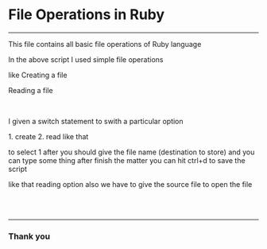 <h1> File Operations in Ruby </h1>
<hr>
<p> This file contains all basic file operations of Ruby language  </p>

<p> In the above script I used simple file operations </p>
<p> like Creating a file </p>
<p> Reading a file </p>

<br> 
 <p> I given a switch statement to swith a particular option </p>
 <p> 1. create 2. read like that </p>
 <p> to select 1 after you should give the file name (destination to store) and you can type some thing after finish the matter you can hit ctrl+d to save the script
 </p>
 <p> like that reading option also we have to give the source file to open the file </p>

<br/>

<br/>

<hr>
<h3> Thank you </h3>

